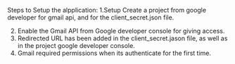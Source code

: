 Steps to Setup the alpplication:
1.Setup 
        Create a project from google developer for gmail api,
        and for the client_secret.json file.       

2. Enable the Gmail API from Google developer console for giving access.
3. Redirected URL has been added in the  client_secret.jason file, as well as in the project google developer console.
4. Gmail required permissions when its authenticate for the first time.
